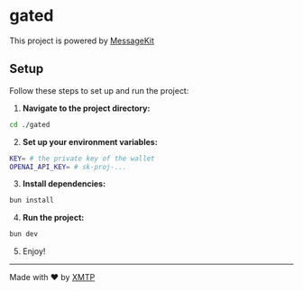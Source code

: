 # gated

This project is powered by [MessageKit](https://messagekit.ephemerahq.com/) 

## Setup

Follow these steps to set up and run the project:

1. **Navigate to the project directory:**

```sh
cd ./gated
```

2. **Set up your environment variables:**

```sh
KEY= # the private key of the wallet
OPENAI_API_KEY= # sk-proj-...
```

3. **Install dependencies:**

```sh
bun install
```

4. **Run the project:**

```sh
bun dev
```

5. Enjoy!
---
Made with ❤️ by [XMTP](https://xmtp.org)
